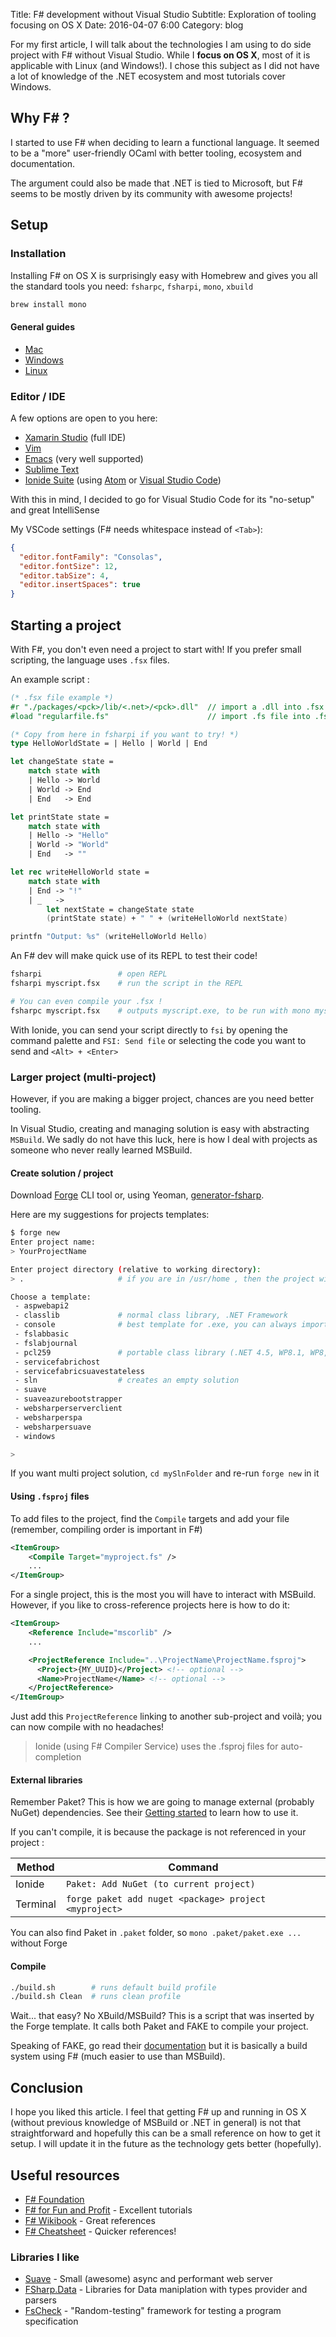 Title: F# development without Visual Studio
Subtitle: Exploration of tooling focusing on OS X
Date: 2016-04-07 6:00
Category: blog

For my first article, I will talk about the technologies I am using to do side project with F# without Visual Studio.
While I **focus on OS X**, most of it is applicable with Linux (and Windows!). I chose this subject as I did not have a lot of knowledge of the .NET ecosystem
and most tutorials cover Windows.


## Why F# ?
I started to use F# when deciding to learn a functional language. It seemed to be a "more" user-friendly OCaml with better tooling, ecosystem and documentation.

The argument could also be made that .NET is tied to Microsoft, but F# seems to be mostly driven by its community with awesome projects!


## Setup

### Installation
Installing F# on OS X is surprisingly easy with Homebrew and gives you all the standard tools you need:
`fsharpc`, `fsharpi`, `mono`, `xbuild`
```bash
brew install mono
```
#### General guides
 - [Mac](http://fsharp.org/use/mac/)
 - [Windows](http://fsharp.org/use/windows/)
 - [Linux](http://fsharp.org/use/linux/)

### Editor / IDE
A few options are open to you here:

 - [Xamarin Studio](https://www.xamarin.com/studio) (full IDE)
 - [Vim](https://github.com/fsharp/vim-fsharp)
 - [Emacs](https://github.com/fsharp/emacs-fsharp-mode) (very well supported)
 - [Sublime Text](https://github.com/fsharp/sublime-fsharp-package)
 - [Ionide Suite](http://ionide.io/) (using [Atom](https://atom.io) or [Visual Studio Code](https://code.visualstudio.com/))

With this in mind, I decided to go for Visual Studio Code for its "no-setup" and great IntelliSense


My VSCode settings (F# needs whitespace instead of `<Tab>`):
```json
{
  "editor.fontFamily": "Consolas",
  "editor.fontSize": 12,
  "editor.tabSize": 4,
  "editor.insertSpaces": true
}
```


## Starting a project
With F#, you don't even need a project to start with! If you prefer small scripting, the language uses `.fsx` files.

An example script :
```fsharp
(* .fsx file example *)
#r "./packages/<pck>/lib/<.net>/<pck>.dll"  // import a .dll into .fsx
#load "regularfile.fs"                      // import .fs file into .fsx

(* Copy from here in fsharpi if you want to try! *)
type HelloWorldState = | Hello | World | End

let changeState state =
    match state with
    | Hello -> World
    | World -> End
    | End   -> End

let printState state =
    match state with
    | Hello -> "Hello"
    | World -> "World"
    | End   -> ""

let rec writeHelloWorld state =
    match state with
    | End -> "!"
    | _   ->
        let nextState = changeState state
        (printState state) + " " + (writeHelloWorld nextState)

printfn "Output: %s" (writeHelloWorld Hello)
```

An F# dev will make quick use of its REPL to test their code!
```bash
fsharpi                 # open REPL
fsharpi myscript.fsx    # run the script in the REPL

# You can even compile your .fsx !
fsharpc myscript.fsx    # outputs myscript.exe, to be run with mono myscript.exe
```
With Ionide, you can send your script directly to `fsi` by opening the command palette and `FSI: Send file`
or selecting the code you want to send and `<Alt> + <Enter>`

### Larger project (multi-project)
However, if you are making a bigger project, chances are you need better tooling.

In Visual Studio, creating and managing solution is easy with abstracting `MSBuild`.
We sadly do not have this luck, here is how I deal with projects as someone who never really learned MSBuild.

#### Create solution / project
Download [Forge](http://fsprojects.github.io/Forge/) CLI tool or, using Yeoman, [generator-fsharp](https://github.com/fsprojects/generator-fsharp).

Here are my suggestions for projects templates:
```bash
$ forge new
Enter project name:
> YourProjectName

Enter project directory (relative to working directory):
> .                     # if you are in /usr/home , then the project will be in /usr/home/YourProjectName

Choose a template:
 - aspwebapi2
 - classlib             # normal class library, .NET Framework
 - console              # best template for .exe, you can always import libraries later
 - fslabbasic
 - fslabjournal
 - pcl259               # portable class library (.NET 4.5, WP8.1, WP8, Silverlight), might not work with all libraries
 - servicefabrichost
 - servicefabricsuavestateless
 - sln                  # creates an empty solution
 - suave
 - suaveazurebootstrapper
 - websharperserverclient
 - websharperspa
 - websharpersuave
 - windows

>

```
If you want multi project solution, `cd mySlnFolder` and re-run `forge new` in it

#### Using `.fsproj` files
To add files to the project, find the `Compile` targets and add your file (remember, compiling order is important in F#)
```xml
<ItemGroup>
    <Compile Target="myproject.fs" />
    ...
</ItemGroup>
```
For a single project, this is the most you will have to interact with MSBuild. However, if you like to cross-reference projects here is how to do it:
```xml
<ItemGroup>
    <Reference Include="mscorlib" />
    ...

    <ProjectReference Include="..\ProjectName\ProjectName.fsproj">
      <Project>{MY_UUID}</Project> <!-- optional -->
      <Name>ProjectName</Name> <!-- optional -->
    </ProjectReference>
</ItemGroup>
```
Just add this `ProjectReference` linking to another sub-project and voilà; you can now compile with no headaches!
> Ionide (using F# Compiler Service) uses the .fsproj files for auto-completion

#### External libraries
Remember Paket? This is how we are going to manage external (probably NuGet) dependencies.
See their [Getting started](https://fsprojects.github.io/Paket/getting-started.html) to learn how to use it.

If you can't compile, it is because the package is not referenced in your project :

| Method   | Command |
| -------- | ------- |
| Ionide   | `Paket: Add NuGet (to current project)`                |
| Terminal | `forge paket add nuget <package> project <myproject>`  |
You can also find Paket in `.paket` folder, so `mono .paket/paket.exe ...` without Forge


#### Compile
```bash
./build.sh        # runs default build profile
./build.sh Clean  # runs clean profile
```
Wait... that easy? No XBuild/MSBuild?
This is a script that was inserted by the Forge template. It calls both Paket and FAKE to compile your project.

Speaking of FAKE, go read their [documentation](http://fsharp.github.io/FAKE/gettingstarted.html)
but it is basically a build system using F# (much easier to use than MSBuild).


## Conclusion
I hope you liked this article. I feel that getting F# up and running in OS X (without previous knowledge of MSBuild or .NET in general)
is not that straightforward and hopefully this can be a small reference on how to get it setup.
I will update it in the future as the technology gets better (hopefully).


## Useful resources
 - [F# Foundation](http://fsharp.org)
 - [F# for Fun and Profit](https://fsharpforfunandprofit.com/) - Excellent tutorials
 - [F# Wikibook](https://en.wikibooks.org/wiki/F_Sharp_Programming) - Great references
 - [F# Cheatsheet](https://dungpa.github.io/fsharp-cheatsheet/) - Quicker references!

### Libraries I like
 - [Suave](http://suave.io) - Small (awesome) async and performant web server
 - [FSharp.Data](http://fsharp.github.io/FSharp.Data/) - Libraries for Data maniplation with types provider and parsers
 - [FsCheck](https://fscheck.github.io/FsCheck/) - "Random-testing" framework for testing a program specification
